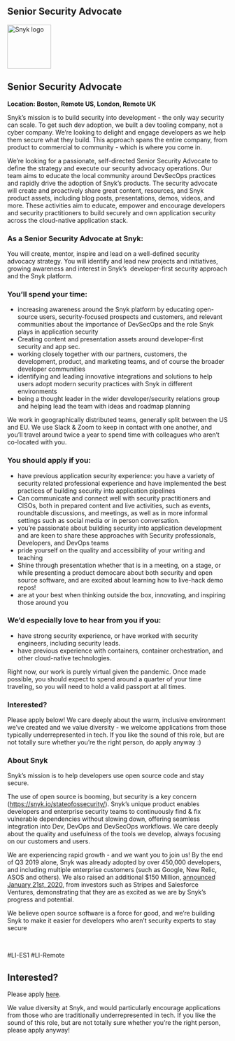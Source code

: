 Senior Security Advocate 
---

<img src="https://res.cloudinary.com/snyk/image/upload/v1537345894/press-kit/brand/logo-black.png" width="100" alt="Snyk logo" />

<h2><strong>Senior Security Advocate&nbsp;</strong></h2>
<p><strong>Location: Boston, Remote US, London, Remote UK</strong></p>
<p><span style="font-weight: 400;">Snyk’s mission is to build security into development - the only way security can scale. To get such dev adoption, we built a dev tooling company, not a cyber company. We’re looking to delight and engage developers as we help them secure what they build. This approach spans the entire company, from product to commercial to community - which is where you come in.</span></p>
<p><span style="font-weight: 400;">We’re looking for a passionate</span><span style="font-weight: 400;">, self-directed Senior Security Advocate to define the strategy and execute our security advocacy operations. Our team aims to educate the local community around DevSecOps practices and rapidly drive the adoption of Snyk’s products. The security advocate will create and proactively share great content, resources, and Snyk product assets, including blog posts, presentations, demos, videos, and more. These activities aim to educate, empower and encourage developers and security practitioners to build securely and own application security across the cloud-native application stack</span><span style="font-weight: 400;">.</span></p>
<h3><strong>As a Senior Security Advocate at Snyk:</strong></h3>
<p><span style="font-weight: 400;">You will create, mentor, inspire and lead on a well-defined security advocacy strategy. You will identify and lead new projects and initiatives, growing awareness and interest in Snyk’s&nbsp; developer-first security approach and the Snyk platform.&nbsp;</span></p>
<h3><strong>You’ll spend your time:</strong></h3>
<ul>
<li style="font-weight: 400;"><span style="font-weight: 400;">increasing awareness around the Snyk platform by educating open-source users, security-focused prospects and customers, and relevant communities about the importance of DevSecOps and the role Snyk plays in application security</span></li>
<li style="font-weight: 400;"><span style="font-weight: 400;">Creating content and presentation assets around developer-first security and app sec.</span></li>
<li style="font-weight: 400;"><span style="font-weight: 400;">working closely together with our partners, customers, the development, product, and marketing teams, and of course the broader developer communities</span></li>
<li style="font-weight: 400;"><span style="font-weight: 400;">identifying and leading innovative integrations and solutions to help users adopt modern security practices with Snyk in different environments</span></li>
<li style="font-weight: 400;"><span style="font-weight: 400;">being a thought leader in the wider developer/security relations group and helping lead the team with ideas and roadmap planning</span></li>
</ul>
<p><span style="font-weight: 400;">We work in geographically distributed teams, generally split between the US and EU. We use Slack &amp; Zoom to keep in contact with one another, and you’ll travel around twice a year to spend time with colleagues who aren’t co-located with you.</span></p>
<h3><strong>You should apply if you:</strong></h3>
<ul>
<li style="font-weight: 400;"><span style="font-weight: 400;">have previous application security experience: you have a variety of security related professional experience and have implemented the best practices of building security into application pipelines</span></li>
<li style="font-weight: 400;"><span style="font-weight: 400;">Can communicate and connect well with security practitioners and CISOs, both in prepared content and live activities, such as events, roundtable discussions, and meetings, as well as in more informal settings such as social media or in person conversation.</span></li>
<li style="font-weight: 400;"><span style="font-weight: 400;">you’re passionate about building security into application development and are keen to share these approaches with Security professionals, Developers, and DevOps teams</span></li>
<li style="font-weight: 400;"><span style="font-weight: 400;">pride yourself on the quality and accessibility of your writing and teaching</span></li>
<li style="font-weight: 400;"><span style="font-weight: 400;">Shine through presentation whether that is in a meeting, on a stage, or while presenting a product democare about both security and open source software, and are excited about learning how to live-hack demo repos!</span></li>
<li style="font-weight: 400;"><span style="font-weight: 400;">are at your best when thinking outside the box, innovating, and inspiring those around you</span></li>
</ul>
<h3><strong>We’d especially love to hear from you if you:</strong></h3>
<ul>
<li style="font-weight: 400;"><span style="font-weight: 400;">have strong security experience, or have worked with security engineers, including security leads.</span></li>
<li style="font-weight: 400;"><span style="font-weight: 400;">have previous experience with containers, container orchestration, and other cloud-native technologies.&nbsp;</span></li>
</ul>
<p><span style="font-weight: 400;">Right now, our work is purely virtual given the pandemic. Once made possible, you should expect to spend around a quarter of your time traveling, so you will need to hold a valid passport at all times.</span></p>
<h3><strong>Interested?</strong></h3>
<p><span style="font-weight: 400;">Please apply below! We care deeply about the warm, inclusive environment we’ve created and we value diversity - we welcome applications from those typically underrepresented in tech. If you like the sound of this role, but are not totally sure whether you’re the right person, do apply anyway :)</span></p>
<h3><strong>About Snyk</strong></h3>
<p><span style="font-weight: 400;">Snyk’s mission is to help developers use open source code and stay secure.&nbsp;</span></p>
<p><span style="font-weight: 400;">The use of open source is booming, but security is a key concern (</span><a href="https://snyk.io/stateofossecurity/"><span style="font-weight: 400;">https://snyk.io/stateofossecurity/</span></a><span style="font-weight: 400;">). Snyk’s unique product enables developers and enterprise security teams to continuously find &amp; fix vulnerable dependencies without slowing down, offering seamless integration into Dev, DevOps and DevSecOps workflows. </span><span style="font-weight: 400;">We care deeply about the quality and usefulness of the tools we develop, always focusing on our customers and users.&nbsp;</span></p>
<p><span style="font-weight: 400;">We are experiencing rapid growth - and we want you to join us! By the end of Q3 2019 alone, Snyk was already adopted by over 450,000 developers, and including multiple enterprise customers (such as Google, New Relic, ASOS and others). </span><span style="font-weight: 400;">We also raised an additional $150 Million, </span><a href="https://en.globes.co.il/en/article-open-source-security-platform-snyk-raises-70m-1001300189"><span style="font-weight: 400;">a</span></a><a href="https://snyk.io/blog/snyk-closes-150m/"><span style="font-weight: 400;">nnounced </span></a><span style="font-weight: 400;"><a href="https://snyk.io/blog/snyk-closes-150m/">January 21st, 2020</a>, from investors such as Stripes and Salesforce Ventures, demonstrating that they are as excited as we are by Snyk’s progress and potential</span><span style="font-weight: 400;">.</span></p>
<p><span style="font-weight: 400;">We believe open source software is a force for good, and we’re building Snyk to make it easier for developers who aren’t security experts to stay secure</span></p>
<p>&nbsp;</p>
<p><span style="font-weight: 400;">#LI-ES1 #LI-Remote</span></p>

Interested?
---

Please apply [here](https://boards.greenhouse.io/snyk/jobs/5021028002#app).

We value diversity at Snyk, and would particularly encourage applications from those who are traditionally underrepresented in tech.
If you like the sound of this role, but are not totally sure whether you’re the right person, please apply anyway!

